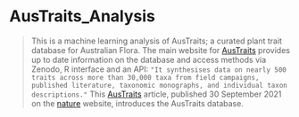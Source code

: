 AusTraits_Analysis
==================
> This is a machine learning analysis of AusTraits; a curated plant trait database for Australian Flora.
> The main website for [AusTraits](https://austraits.org/) provides up to date information on the database and access methods via Zenodo, R interface and an API:
> `"It synthesises data on nearly 500 traits across more than 30,000 taxa from field campaigns, published literature, taxonomic monographs, and individual taxon descriptions."`
> This [AusTraits](https://www.nature.com/articles/s41597-021-01006-6) article, published 30 September 2021 on the [nature](https://www.nature.com/) website, introduces the AusTraits database.

